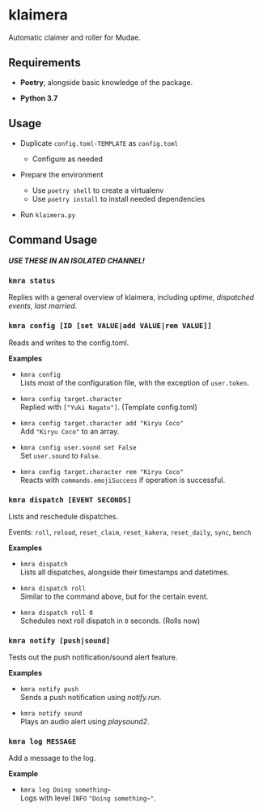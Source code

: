 # klaimera

Automatic claimer and roller for Mudae.

## Requirements

- **Poetry**, alongside basic knowledge of the package.

- **Python 3.7**

## Usage 

- Duplicate `config.toml-TEMPLATE` as `config.toml`
  - Configure as needed

- Prepare the environment
  - Use `poetry shell` to create a virtualenv
  - Use `poetry install` to install needed dependencies

- Run `klaimera.py`

## Command Usage

##### USE THESE IN AN ISOLATED CHANNEL!

### `kmra status`

Replies with a general overview of klaimera, including _uptime_, _dispatched events_,
_last married_.

### `kmra config [ID [set VALUE|add VALUE|rem VALUE]]`

Reads and writes to the config.toml.

**Examples**

- `kmra config`  
Lists most of the configuration file, with the exception of `user.token`.

- `kmra config target.character`  
Replied with `["Yuki Nagato"]`. (Template config.toml)

- `kmra config target.character add "Kiryu Coco"`  
Add `"Kiryu Coco"` to an array.

- `kmra config user.sound set False`  
Set `user.sound` to `False`. 

- `kmra config target.character rem "Kiryu Coco"`  
Reacts with `commands.emojiSuccess` if operation is successful.

### `kmra dispatch [EVENT SECONDS]`

Lists and reschedule dispatches.

Events: `roll`, `reload`, `reset_claim`, `reset_kakera`, `reset_daily`, `sync`, `bench`

**Examples**

- `kmra dispatch`  
Lists all dispatches, alongside their timestamps and datetimes.

- `kmra dispatch roll`  
Similar to the command above, but for the certain event.

- `kmra dispatch roll 0`  
Schedules next roll dispatch in `0` seconds. (Rolls now)

### `kmra notify [push|sound]`

Tests out the push notification/sound alert feature.

**Examples**

- `kmra notify push`  
Sends a push notification using _notify.run_.

- `kmra notify sound`  
Plays an audio alert using _playsound2_.


### `kmra log MESSAGE`

Add a message to the log.

**Example**

- `kmra log Doing something~`  
Logs with level `INFO` `"Doing something~"`.